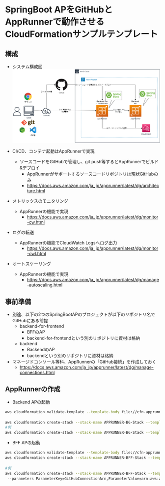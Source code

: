 # SpringBoot APをGitHubとAppRunnerで動作させるCloudFormationサンプルテンプレート

## 構成
* システム構成図
![システム構成](img/apprunner-github.png)


* CI/CD、コンテナ起動はAppRunnerで実現
    * ソースコードをGitHubで管理し、git push等するとAppRunnerでビルド&デプロイ
        * AppRunnerがサポートするソースコードリポジトリは現状GitHubのみ
        * https://docs.aws.amazon.com/ja_jp/apprunner/latest/dg/architecture.html
* メトリックスのモニタリング
    * AppRunnerの機能で実現
        * https://docs.aws.amazon.com/ja_jp/apprunner/latest/dg/monitor-cw.html
* ログの転送
    * AppRunnerの機能でCloudWatch Logsへログ出力
        * https://docs.aws.amazon.com/ja_jp/apprunner/latest/dg/monitor-cwl.html
* オートスケーリング
    * AppRunnerの機能で実現
        * https://docs.aws.amazon.com/ja_jp/apprunner/latest/dg/manage-autoscaling.html
## 事前準備
* 別途、以下の2つのSpringBootAPのプロジェクトが以下のリポジトリ名でGitHubにある前提
  * backend-for-frontend
    * BFFのAP
    * backend-for-frontendという別のリポジトリに資材は格納
  * backend
    * BackendのAP
    * backendという別のリポジトリに資材は格納
* マネージドコンソール等科、AppRunnerの「GitHub接続」を作成しておく
    * https://docs.aws.amazon.com/ja_jp/apprunner/latest/dg/manage-connections.html    

## AppRunnerの作成
* Backend APの起動
```sh
aws cloudformation validate-template --template-body file://cfn-apprunner-backend.yaml

aws cloudformation create-stack --stack-name APPRUNNER-BG-Stack --template-body file://cfn-apprunner-backend.yaml ParameterKey=GitHubConnectionArn,ParameterValue=(GitHub接続のARN)ParameterKey=GitHubRepositoryUrl,ParameterValue=(GitHubのリポジトリのURL) 
#例
aws cloudformation create-stack --stack-name APPRUNNER-BG-Stack --template-body file://cfn-apprunner-backend.yaml --parameters ParameterKey=GitHubConnectionArn,ParameterValue=arn:aws:apprunner:ap-northeast-1:999999999999:connection/apprunner-example-connection/XXXXXXXXXXXXXXXXXXXXXXXXXXXXXXXX ParameterKey=GitHubRepositoryUrl,ParameterValue=https://github.com/xxxxx/backend
```

* BFF APの起動
```sh
aws cloudformation validate-template --template-body file://cfn-apprunner-bff.yaml
aws cloudformation create-stack --stack-name APPRUNNER-BFF-Stack --template-body  file://cfn-apprunner-bff.yaml ParameterKey=GitHubConnectionArn,ParameterValue=(GitHub接続のARN)ParameterKey=GitHubRepositoryUrl,ParameterValue=(GitHubのリポジトリのURL) 

#例
aws cloudformation create-stack --stack-name APPRUNNER-BFF-Stack --template-body  file://cfn-apprunner-bff.yaml 
 --parameters ParameterKey=GitHubConnectionArn,ParameterValue=arn:aws:apprunner:ap-northeast-1:999999999999:connection/apprunner-example-connection/XXXXXXXXXXXXXXXXXXXXXXXXXXXXXXXX ParameterKey=GitHubRepositoryUrl,ParameterValue=https://github.com/xxxxx/backend-for-frontend
```
